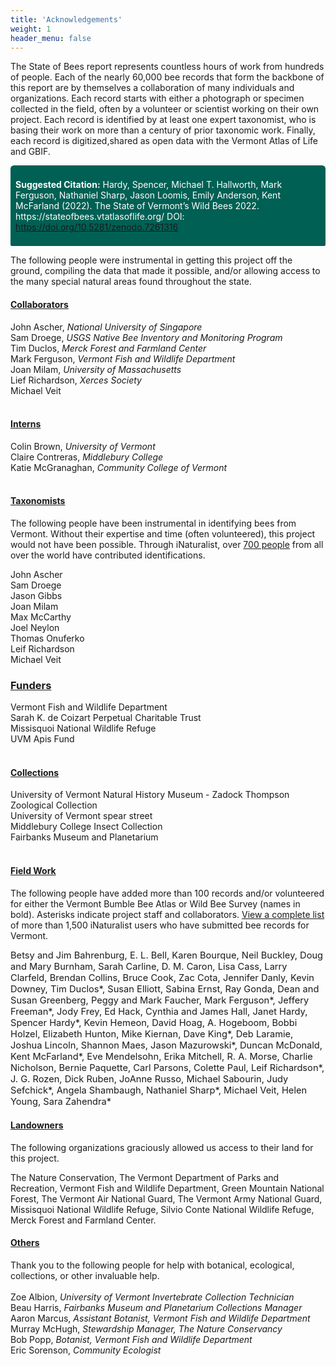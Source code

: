```yaml
---
title: 'Acknowledgements'
weight: 1
header_menu: false
---
```

The State of Bees report represents countless hours of work from hundreds of people. Each of the nearly 60,000 bee records that form the backbone of this report are by themselves a collaboration of many individuals and organizations. Each record starts with either a photograph or specimen collected in the field, often by a volunteer or scientist working on their own project. Each record is identified by at least one expert taxonomist, who is basing their work on more than a century of prior taxonomic work. Finally, each record is digitized,shared as open data with the Vermont Atlas of Life and GBIF.

<div style="padding: 8px; background-color: rgb(0, 96, 84); border-radius: 5.5px 5.5px 2.5px 2.5px;">
<p style="color: white" ><b>Suggested Citation:</b>
Hardy, Spencer, Michael T. Hallworth, Mark Ferguson, Nathaniel Sharp, Jason Loomis, Emily Anderson, Kent McFarland (2022). The State of Vermont’s Wild Bees 2022. https://stateofbees.vtatlasoflife.org/ DOI: <a href="https://doi.org/10.5281/zenodo.7261316">https://doi.org/10.5281/zenodo.7261316</a></p>
</div>

The following people were instrumental in getting this project off the ground, compiling the data that made it possible, and/or allowing access to the many special natural areas found throughout the state.

<h4><u>Collaborators</u></h4>
John Ascher, <i>National University of Singapore</i><br>   
Sam Droege, <i>USGS Native Bee Inventory and Monitoring Program</i><br>
Tim Duclos, <i>Merck Forest and Farmland Center</i><br>
Mark Ferguson, <i>Vermont Fish and Wildlife Department</i><br>           
Joan Milam, <i>University of Massachusetts</i><br>     
Lief Richardson, <i>Xerces Society</i><br>     
Michael Veit<br>     
   
<br>
<h4><u>Interns</u></h4>
Colin Brown, <i>University of Vermont</i><br>
Claire Contreras, <i>Middlebury College</i><br>
Katie McGranaghan, <i>Community College of Vermont</i><br>

<br>
<h4><u>Taxonomists</u></h4>
The following people have been instrumental in identifying bees from Vermont. Without their expertise and time (often volunteered), this project would not have been possible. Through iNaturalist, over <a href="https://www.inaturalist.org/observations?place_id=47&subview=map&taxon_id=630955&view=identifiers">700 people</a> from all over the world have contributed identifications.

John Ascher<br>
Sam Droege<br>
Jason Gibbs<br>
Joan Milam<br>
Max McCarthy<br>
Joel Neylon<br>
Thomas Onuferko<br>
Leif Richardson<br>
Michael Veit<br>

<h3><u>Funders</u></h3>
Vermont Fish and Wildlife Department <br>
Sarah K. de Coizart Perpetual Charitable Trust <br>
Missisquoi National Wildlife Refuge<br>
UVM Apis Fund<br>
<br>

<h4><u>Collections</u></h4>
University of Vermont Natural History Museum - Zadock Thompson Zoological Collection<br>
University of Vermont spear street<br>
Middlebury College Insect Collection<br>
Fairbanks Museum and Planetarium<br>
<br>
<h4><u>Field Work</u></h4>

The following people have added more than 100 records and/or volunteered for either the Vermont Bumble Bee Atlas or Wild Bee Survey (names in bold). Asterisks indicate project staff and collaborators. <a href="https://www.inaturalist.org/observations?place_id=47&subview=map&taxon_id=630955&view=observers">View a complete list</a> of more than 1,500 iNaturalist users who have submitted bee records for Vermont.
<p style="font-size:11pt">
Betsy and Jim Bahrenburg, 
E. L. Bell, 
Karen Bourque, 
Neil Buckley, 
Doug and Mary Burnham, 
Sarah Carline, 
D. M. Caron, 
Lisa Cass, 
Larry Clarfeld, 
Brendan Collins, 
Bruce Cook, 
Zac Cota, 
Jennifer Danly, 
Kevin Downey, 
Tim Duclos*, 
Susan Elliott, 
Sabina Ernst, 
Ray Gonda, 
Dean and Susan Greenberg, 
Peggy and Mark Faucher, 
Mark Ferguson*, 
Jeffery Freeman*, 
Jody Frey, 
Ed Hack, 
Cynthia and James Hall, 
Janet Hardy, 
Spencer Hardy*, 
Kevin Hemeon, 
David Hoag, 
A. Hogeboom, 
Bobbi Holzel, 
Elizabeth Hunton, 
Mike Kiernan, 
Dave King*, 
Deb Laramie, 
Joshua Lincoln, 
Shannon Maes, 
Jason Mazurowski*, 
Duncan McDonald, 
Kent McFarland*, 
Eve Mendelsohn, 
Erika Mitchell, 
R. A. Morse, 
Charlie Nicholson, 
Bernie Paquette, 
Carl Parsons, 
Colette Paul, 
Leif Richardson*, 
J. G. Rozen, 
Dick Ruben, 
JoAnne Russo, 
Michael Sabourin, 
Judy Sefchick*, 
Angela Shambaugh, 
Nathaniel Sharp*, 
Michael Veit, 
Helen Young, 
Sara Zahendra*</p>


<h4><u>Landowners</u></h4>
The following organizations graciously allowed us access to their land for this project.

The Nature Conservation, The Vermont Department of Parks and Recreation, Vermont Fish and Wildlife Department, Green Mountain National Forest, The Vermont Air National Guard, The Vermont Army National Guard, Missisquoi National Wildlife Refuge, Silvio Conte National Wildlife Refuge, Merck Forest and Farmland Center.
<br>

<h4><u>Others</u></h4>
Thank you to the following people for help with botanical, ecological, collections, or other invaluable help.
<br>
<br>
Zoe Albion, <i>University of Vermont Invertebrate Collection Technician</i><br>
Beau Harris, <i>Fairbanks Museum and Planetarium Collections Manager</i><br>
Aaron Marcus, <i>Assistant Botanist, Vermont Fish and Wildlife Department</i><br>
Murray McHugh, <i>Stewardship Manager, The Nature Conservancy</i><br>
Bob Popp, <i>Botanist, Vermont Fish and Wildlife Department</i><br>
Eric Sorenson, <i>Community Ecologist</i><br>

